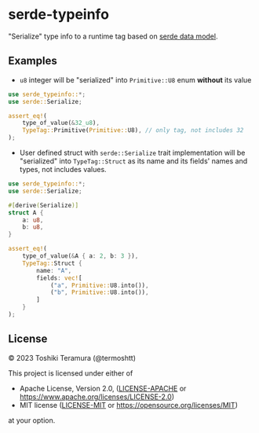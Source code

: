 # serde-typeinfo

"Serialize" type info to a runtime tag based on [serde data model](https://serde.rs/data-model.html).

Examples
---------

- `u8` integer will be "serialized" into `Primitive::U8` enum **without** its value

```rust
use serde_typeinfo::*;
use serde::Serialize;

assert_eq!(
    type_of_value(&32_u8),
    TypeTag::Primitive(Primitive::U8), // only tag, not includes 32
);
```

- User defined struct with `serde::Serialize` trait implementation
  will be "serialized" into `TypeTag::Struct` as its name and its fields' names and types,
  not includes values.

```rust
use serde_typeinfo::*;
use serde::Serialize;

#[derive(Serialize)]
struct A {
    a: u8,
    b: u8,
}

assert_eq!(
    type_of_value(&A { a: 2, b: 3 }),
    TypeTag::Struct {
        name: "A",
        fields: vec![
            ("a", Primitive::U8.into()),
            ("b", Primitive::U8.into()),
        ]
    }
);
```

License
--------

© 2023 Toshiki Teramura (@termoshtt)

This project is licensed under either of

- Apache License, Version 2.0, ([LICENSE-APACHE](LICENSE-APACHE) or <https://www.apache.org/licenses/LICENSE-2.0>)
- MIT license ([LICENSE-MIT](LICENSE-MIT) or <https://opensource.org/licenses/MIT>)

at your option.
